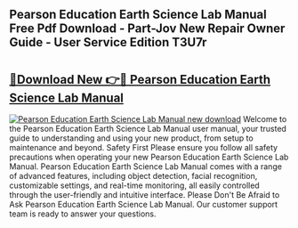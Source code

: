 ## Pearson Education Earth Science Lab Manual Free Pdf Download - Part-Jov New Repair Owner Guide - User Service Edition T3U7r

# <h2><a href="http://bc73198.oget.top/?id=Pearson+Education+Earth+Science+Lab+Manual">🔗Download New 👉🔴 Pearson Education Earth Science Lab Manual</a></h2>

[![Pearson Education Earth Science Lab Manual new download](https://i.imgur.com/5g1atiW.png)](http://bc73198.oget.top/?id=Pearson+Education+Earth+Science+Lab+Manual)
Welcome to the Pearson Education Earth Science Lab Manual user manual, your trusted guide to understanding and using your new product, from setup to maintenance and beyond. Safety First Please ensure you follow all safety precautions when operating your new Pearson Education Earth Science Lab Manual. Pearson Education Earth Science Lab Manual comes with a range of advanced features, including object detection, facial recognition, customizable settings, and real-time monitoring, all easily controlled through the user-friendly and intuitive interface. Please Don't Be Afraid to Ask Pearson Education Earth Science Lab Manual. Our customer support team is ready to answer your questions.

